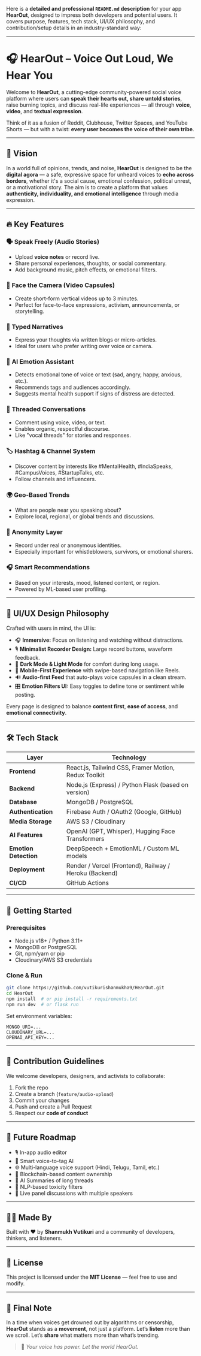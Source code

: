 Here is a **detailed and professional `README.md` description** for your app **HearOut**, designed to impress both developers and potential users. It covers purpose, features, tech stack, UI/UX philosophy, and contribution/setup details in an industry-standard way:

---

# 🎧 HearOut – Voice Out Loud, We Hear You

Welcome to **HearOut**, a cutting-edge community-powered social voice platform where users can **speak their hearts out, share untold stories**, raise burning topics, and discuss real-life experiences — all through **voice**, **video**, and **textual expression**.

Think of it as a fusion of Reddit, Clubhouse, Twitter Spaces, and YouTube Shorts — but with a twist: **every user becomes the voice of their own tribe**.

---

## 🌟 Vision

In a world full of opinions, trends, and noise, **HearOut** is designed to be the **digital agora** — a safe, expressive space for unheard voices to **echo across borders**, whether it's a social cause, emotional confession, political unrest, or a motivational story. The aim is to create a platform that values **authenticity, individuality, and emotional intelligence** through media expression.

---

## 🔥 Key Features

### 🗣️ **Speak Freely (Audio Stories)**

* Upload **voice notes** or record live.
* Share personal experiences, thoughts, or social commentary.
* Add background music, pitch effects, or emotional filters.

### 🎥 **Face the Camera (Video Capsules)**

* Create short-form vertical videos up to 3 minutes.
* Perfect for face-to-face expressions, activism, announcements, or storytelling.

### 📝 **Typed Narratives**

* Express your thoughts via written blogs or micro-articles.
* Ideal for users who prefer writing over voice or camera.

### 🧠 **AI Emotion Assistant**

* Detects emotional tone of voice or text (sad, angry, happy, anxious, etc.).
* Recommends tags and audiences accordingly.
* Suggests mental health support if signs of distress are detected.

### 🧵 **Threaded Conversations**

* Comment using voice, video, or text.
* Enables organic, respectful discourse.
* Like "vocal threads" for stories and responses.

### 🏷️ **Hashtag & Channel System**

* Discover content by interests like #MentalHealth, #IndiaSpeaks, #CampusVoices, #StartupTalks, etc.
* Follow channels and influencers.

### 🌍 **Geo-Based Trends**

* What are people near you speaking about?
* Explore local, regional, or global trends and discussions.

### 🙋 **Anonymity Layer**

* Record under real or anonymous identities.
* Especially important for whistleblowers, survivors, or emotional sharers.

### 🎧 **Smart Recommendations**

* Based on your interests, mood, listened content, or region.
* Powered by ML-based user profiling.

---

## 🎨 UI/UX Design Philosophy

Crafted with users in mind, the UI is:

* 🎧 **Immersive:** Focus on listening and watching without distractions.
* 🎙️ **Minimalist Recorder Design:** Large record buttons, waveform feedback.
* 🌙 **Dark Mode & Light Mode** for comfort during long usage.
* 📱 **Mobile-First Experience** with swipe-based navigation like Reels.
* 🔊 **Audio-first Feed** that auto-plays voice capsules in a clean stream.
* 🎛️ **Emotion Filters UI:** Easy toggles to define tone or sentiment while posting.

Every page is designed to balance **content first**, **ease of access**, and **emotional connectivity**.

---

## 🛠️ Tech Stack

| Layer                 | Technology                                             |
| --------------------- | ------------------------------------------------------ |
| **Frontend**          | React.js, Tailwind CSS, Framer Motion, Redux Toolkit   |
| **Backend**           | Node.js (Express) / Python Flask (based on version)    |
| **Database**          | MongoDB / PostgreSQL                                   |
| **Authentication**    | Firebase Auth / OAuth2 (Google, GitHub)                |
| **Media Storage**     | AWS S3 / Cloudinary                                    |
| **AI Features**       | OpenAI (GPT, Whisper), Hugging Face Transformers       |
| **Emotion Detection** | DeepSpeech + EmotionML / Custom ML models              |
| **Deployment**        | Render / Vercel (Frontend), Railway / Heroku (Backend) |
| **CI/CD**             | GitHub Actions                                         |

---

## 🚀 Getting Started

### Prerequisites

* Node.js v18+ / Python 3.11+
* MongoDB or PostgreSQL
* Git, npm/yarn or pip
* Cloudinary/AWS S3 credentials

### Clone & Run

```bash
git clone https://github.com/vutikurishanmukha9/HearOut.git
cd HearOut
npm install  # or pip install -r requirements.txt
npm run dev  # or flask run
```

Set environment variables:

```
MONGO_URI=...
CLOUDINARY_URL=...
OPENAI_API_KEY=...
```

---

## 🤝 Contribution Guidelines

We welcome developers, designers, and activists to collaborate:

1. Fork the repo
2. Create a branch (`feature/audio-upload`)
3. Commit your changes
4. Push and create a Pull Request
5. Respect our **code of conduct**

---

## 📌 Future Roadmap

* 🎙️ In-app audio editor
* 🧠 Smart voice-to-tag AI
* 🌐 Multi-language voice support (Hindi, Telugu, Tamil, etc.)
* 🔐 Blockchain-based content ownership
* 🧵 AI Summaries of long threads
* 🧬 NLP-based toxicity filters
* 🎤 Live panel discussions with multiple speakers

---

## 👨‍💻 Made By

Built with ❤️ by **Shanmukh Vutikuri** and a community of developers, thinkers, and listeners.

---

## 📄 License

This project is licensed under the **MIT License** — feel free to use and modify.

---

## 📣 Final Note

In a time when voices get drowned out by algorithms or censorship, **HearOut** stands as a **movement**, not just a platform. Let’s **listen** more than we scroll. Let’s **share** what matters more than what’s trending.

> 🎤 *Your voice has power. Let the world HearOut.*

